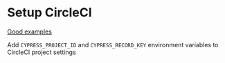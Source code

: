 # Setup CircleCI

[Good examples](https://github.com/cypress-io/circleci-orb/blob/master/docs/examples.md)

Add `CYPRESS_PROJECT_ID` and `CYPRESS_RECORD_KEY` environment variables to CircleCI project settings

